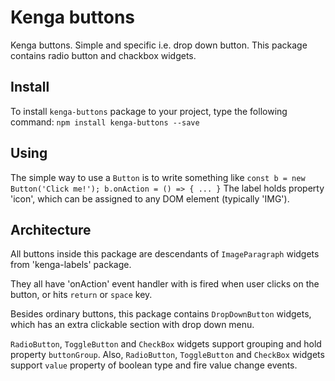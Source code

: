 # Kenga buttons
Kenga buttons. Simple and specific i.e. drop down button.
This package contains radio button and chackbox widgets.

## Install
To install `kenga-buttons` package to your project, type the following command:
`npm install kenga-buttons --save`

## Using
The simple way to use a `Button` is to write something like `const b = new Button('Click me!'); b.onAction = () => { ... }`
The label holds property 'icon', which can be assigned to any DOM element (typically 'IMG').

## Architecture
All buttons inside this package are descendants of `ImageParagraph` widgets from 'kenga-labels' package.

They all have 'onAction' event handler with is fired when user clicks on the button, or hits `return` or `space` key.

Besides ordinary buttons, this package contains `DropDownButton` widgets, which has an extra clickable section with drop down menu.

`RadioButton`, `ToggleButton` and `CheckBox` widgets support grouping and hold property `buttonGroup`.
Also, `RadioButton`, `ToggleButton` and `CheckBox` widgets support `value` property of boolean type and fire value change events.

